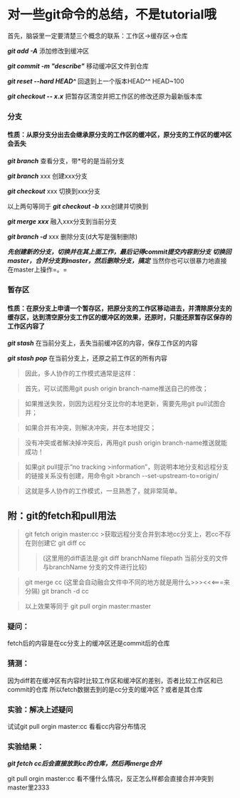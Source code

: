 # 对一些git命令的总结，不是tutorial哦

首先，脑袋里一定要清楚三个概念的联系：工作区->缓存区->仓库

***git add -A*** 添加修改到缓冲区

***git commit -m "describe"*** 移动缓冲区文件到仓库

***git reset --hard HEAD^*** 回退到上一个版本HEAD^^  HEAD~100

***git checkout -- x.x*** 把暂存区清空并把工作区的修改还原为最新版本库

### 分支
#### 性质：从原分支分出去会继承原分支的工作区的缓冲区，原分支的工作区的缓冲区会丢失

***git branch*** 查看分支，带*号的是当前分支

***git branch*** xxx 创建xxx分支

***git checkout*** xxx 切换到xxx分支

以上两句等同于
***git checkout -b*** xxx创建并切换到

***git merge xxx***  融入xxx分支到当前分支

***git branch -d*** xxx 删除分支(d大写是强制删除)
 
***先创建新的分支，切换并在其上面工作，最后记得commit提交内容到分支
切换回master，合并分支到master，然后删除分支，搞定***
当然你也可以很暴力地直接在master上操作=。=

### 暂存区
#### 性质：在原分支上申请一个暂存区，把原分支的工作区移动进去，并清除原分支的缓存区，达到清空原分支工作区的缓冲区的效果，还原时，只能还原暂存区保存的工作区内容了

***git stash*** 在当前分支上，丢失当前缓冲区的内容，保存工作区的内容

***git stash pop*** 在当前分支上，还原之前工作区的所有内容




>因此，多人协作的工作模式通常是这样：

>首先，可以试图用git push origin branch-name推送自己的修改；

>如果推送失败，则因为远程分支比你的本地更新，需要先用git pull试图合并；

>如果合并有冲突，则解决冲突，并在本地提交；

>没有冲突或者解决掉冲突后，再用git push origin branch-name推送就能成功！

>如果git pull提示“no tracking >information”，则说明本地分支和远程分支的链接关系没有创建，用命令git >branch --set-upstream-to=origin/<branch> <branch>

>这就是多人协作的工作模式，一旦熟悉了，就非常简单。


## 附：git的fetch和pull用法

>git fetch origin master:cc >获取远程分支合并到本地cc分支上，若cc不存在则创建它
>git diff cc
>>(这里用的diff语法是:git diff branchName filepath 
>>当前分支的文件与branchName 分支的文件进行比较)

>git merge cc     (这里会自动融合文件中不同的地方就是用什么>>><<<===来分隔)
>git branch -d cc

>以上效果等同于
>git pull orgin master:master

### 疑问：
fetch后的内容是在cc分支上的缓冲区还是commit后的仓库
### 猜测：
因为diff若在缓冲区有内容时比较工作区和缓冲区的差别，否者比较工作区和已commit的仓库
所以fetch数据去到的是cc分支的缓冲区？或者是其仓库

### 实验：解决上述疑问
试试git pull orgin master:cc
看看cc内容分布情况

### 实验结果：
***git fetch cc后会直接放到cc的仓库，然后再merge合并***

git pull orgin master:cc 看不懂什么情况，反正怎么样都会直接合并冲突到master里2333
